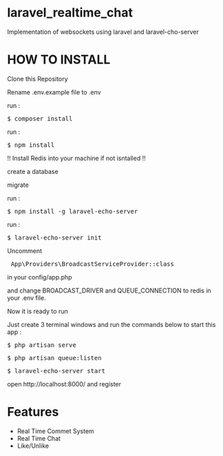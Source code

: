# laravel_realtime_chat

Implementation of websockets using laravel and laravel-cho-server 

# HOW TO INSTALL

Clone this Repository

Rename .env.example file to .env

run : <pre>$ composer install</pre>

run : <pre>$ npm install</pre>

!! Install Redis into your machine if not isntalled !!

create a database 

migrate

run : <pre>$ npm install -g laravel-echo-server</pre>

run : <pre>$ laravel-echo-server init</pre>

Uncomment <pre> App\Providers\BroadcastServiceProvider::class </pre> in your config/app.php

and change BROADCAST_DRIVER and QUEUE_CONNECTION to redis in your .env file.

Now it is ready to run

Just create 3 terminal windows and run the commands below to start this app :

<pre>$ php artisan serve </pre>

<pre>$ php artisan queue:listen </pre>

<pre>$ laravel-echo-server start</pre>

open http://localhost:8000/ and register

# Features

<ul>
    <li>Real Time Commet System</li>
    <li>Real Time Chat</li>
    <li>Like/Unlike</li>
</ul>
